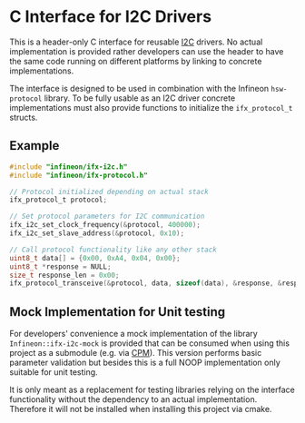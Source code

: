 # C Interface for I2C Drivers

This is a header-only C interface for reusable [I2C](https://en.wikipedia.org/wiki/I%C2%B2C) drivers. No actual implementation is provided rather developers can use the header to have the same code running on different platforms by linking to concrete implementations.

The interface is designed to be used in combination with the Infineon `hsw-protocol` library. To be fully usable as an I2C driver concrete implementations must also provide functions to initialize the `ifx_protocol_t` structs.

## Example

```c
#include "infineon/ifx-i2c.h"
#include "infineon/ifx-protocol.h"

// Protocol initialized depending on actual stack
ifx_protocol_t protocol;

// Set protocol parameters for I2C communication
ifx_i2c_set_clock_frequency(&protocol, 400000);
ifx_i2c_set_slave_address(&protocol, 0x10);

// Call protocol functionality like any other stack
uint8_t data[] = {0x00, 0xA4, 0x04, 0x00};
uint8_t *response = NULL;
size_t response_len = 0x00;
ifx_protocol_transceive(&protocol, data, sizeof(data), &response, &response_len);
```


## Mock Implementation for Unit testing

For developers' convenience a mock implementation of the library `Infineon::ifx-i2c-mock` is provided that can be consumed when using this project as a submodule (e.g. via [CPM](https://github.com/cpm-cmake/CPM.cmake)). This version performs basic parameter validation but besides this is a full NOOP implementation only suitable for unit testing.

It is only meant as a replacement for testing libraries relying on the interface functionality without the dependency to an actual implementation. Therefore it will not be installed when installing this project via cmake.
